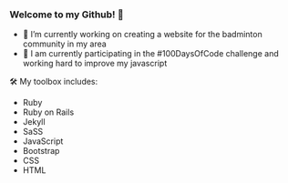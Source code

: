 ### Welcome to my Github! 👋

<!--
**susanjsp/susanjsp** is a ✨ _special_ ✨ repository because its `README.md` (this file) appears on your GitHub profile.
-->

- 🔭 I’m currently working on creating a website for the badminton community in my area
- 🌱 I am currently participating in the #100DaysOfCode challenge and working hard to improve my javascript

🛠 My toolbox includes:
  - Ruby
  - Ruby on Rails
  - Jekyll
  - SaSS
  - JavaScript
  - Bootstrap
  - CSS
  - HTML
